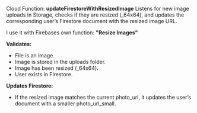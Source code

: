 Cloud Function: **updateFirestoreWithResizedImage**
Listens for new image uploads in Storage, checks if they are resized (_64x64), and updates the corresponding user’s Firestore document with the resized image URL.

I use it with Firebases own function: **"Resize Images"**

**Validates:**
- File is an image.
- Image is stored in the uploads folder.
- Image has been resized (_64x64).
- User exists in Firestore.

**Updates Firestore:**
- If the resized image matches the current photo_url, it updates the user’s document with a smaller photo_url_small.
